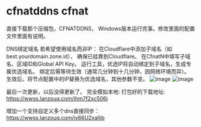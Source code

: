 # cfnatddns cfnat


直接下载那个压缩包，CFNATDDNS， Windows版本运行完事。修改里面的配置文件里面有说明。

DNS绑定域名
若希望使用域名而非IP：
在Cloudflare中添加子域名（如best.yourdomain.zone.id），
确保已挂靠到Cloudflare。
在CfnatN中填写子域名、区域ID和Global API Key。
运行工具，优选IP将自动绑定到子域名，生成专属优选域名。
绑定后需等待生效（通常几分钟到十几分钟，因网络环境而异）。
生效后，将节点配置中的IP替换为优选域名，其他参数不变。
![image](https://img.picui.cn/free/2025/05/25/68320ef5a23d3.jpg)
![image](https://img.picui.cn/free/2025/05/25/68320ef5d63d4.jpg)

最后一次更新，以后没得更新了。
完全模拟本地:
打包好的下载地址:
https://wwss.lanzouq.com/ihm7f2xc506j


增加一个支持自定义多个dns直接同步：
https://wwss.lanzouq.com/iv66U2xallib
